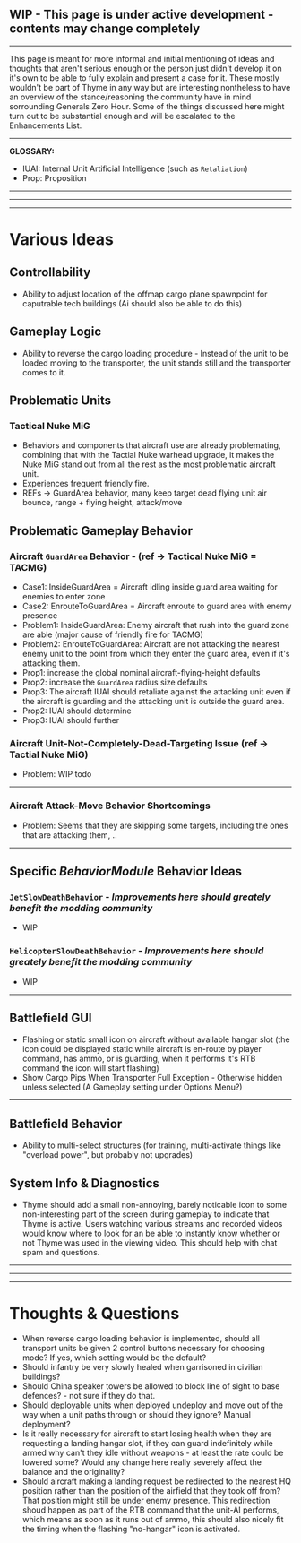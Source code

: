 ## WIP - This page is under active development - contents may change completely

***

This page is meant for more informal and initial mentioning of ideas and thoughts that aren't serious enough or the person just didn't develop it on it's own to be able to fully explain and present a case for it. These mostly wouldn't be part of Thyme in any way but are interesting nontheless to have an overview of the stance/reasoning the community have in mind sorrounding Generals Zero Hour. Some of the things discussed here might turn out to be substantial enough and will be escalated to the Enhancements List.

***
**GLOSSARY:**

* IUAI: Internal Unit Artificial Intelligence (such as `Retaliation`)
* Prop: Proposition

***
***
***

# **Various Ideas**

## **Controllability**
* Ability to adjust location of the offmap cargo plane spawnpoint for caputrable tech buildings (Ai should also be able to do this)

## **Gameplay Logic**
* Ability to reverse the cargo loading procedure - Instead of the unit to be loaded moving to the transporter, the unit stands still and the transporter comes to it.

## **Problematic Units**
### Tactical Nuke MiG 
* Behaviors and components that aircraft use are already problemating, combining that with the Tactial Nuke warhead upgrade, it makes the Nuke MiG stand out from all the rest as the most problematic aircraft unit.
* Experiences frequent friendly fire.
* REFs -> GuardArea behavior, many keep target dead flying unit air bounce, range + flying height, attack/move

## **Problematic Gameplay Behavior**
### Aircraft `GuardArea` Behavior - (ref -> Tactical Nuke MiG = TACMG)
* Case1: InsideGuardArea = Aircraft idling inside guard area waiting for enemies to enter zone
* Case2: EnrouteToGuardArea = Aircraft enroute to guard area with enemy presence
* Problem1: InsideGuardArea: Enemy aircraft that rush into the guard zone are able (major cause of friendly fire for TACMG)
* Problem2: EnrouteToGuardArea: Aircraft are not attacking the nearest enemy unit to the point from which they enter the guard area, even if it's attacking them.
* Prop1: increase the global nominal aircraft-flying-height defaults
* Prop2: increase the `GuardArea` radius size defaults
* Prop3: The aircraft IUAI should retaliate against the attacking unit even if the aircraft is guarding and the attacking unit is outside the guard area.
* Prop2: IUAI should determine 
* Prop3: IUAI should further

### Aircraft Unit-Not-Completely-Dead-Targeting Issue (ref -> Tactial Nuke MiG)
* Problem: WIP todo

***

### Aircraft Attack-Move Behavior Shortcomings
* Problem: Seems that they are skipping some targets, including the ones that are attacking them, ..

***

## **Specific _BehaviorModule_ Behavior Ideas**
### `JetSlowDeathBehavior` - _Improvements here should greately benefit the modding community_
* WIP
### `HelicopterSlowDeathBehavior` - _Improvements here should greately benefit the modding community_
* WIP

***

## Battlefield GUI
* Flashing or static small icon on aircraft without available hangar slot (the icon could be displayed static while aircraft is en-route by player command, has ammo, or is guarding, when it performs it's RTB command the icon will start flashing)
* Show Cargo Pips When Transporter Full Exception - Otherwise hidden unless selected (A Gameplay setting under Options Menu?)

***

## Battlefield Behavior
* Ability to multi-select structures (for training, multi-activate things like "overload power", but probably not upgrades) 

## System Info & Diagnostics
* Thyme should add a small non-annoying, barely noticable icon to some non-interesting part of the screen during gameplay to indicate that Thyme is active. Users watching various streams and recorded videos would know where to look for an be able to instantly know whether or not Thyme was used in the viewing video. This should help with chat spam and questions.

***
***
***

# **Thoughts & Questions**
* When reverse cargo loading behavior is implemented, should all transport units be given 2 control buttons necessary for choosing mode? If yes, which setting would be the default?
* Should infantry be very slowly healed when garrisoned in civilian buildings?
* Should China speaker towers be allowed to block line of sight to base defences? - not sure if they do that.
* Should deployable units when deployed undeploy and move out of the way when a unit paths through or should they ignore? Manual deployment?
* Is it really necessary for aircraft to start losing health when they are requesting a landing hangar slot, if they can guard indefinitely while armed why can't they idle without weapons - at least the rate could be lowered some? Would any change here really severely affect the balance and the originality?
* Should aircraft making a landing request be redirected to the nearest HQ position rather than the position of the airfield that they took off from? That position might still be under enemy presence. This redirection shoud happen as part of the RTB command that the unit-AI performs, which means as soon as it runs out of ammo, this should also nicely fit the timing when the flashing "no-hangar" icon is activated.
